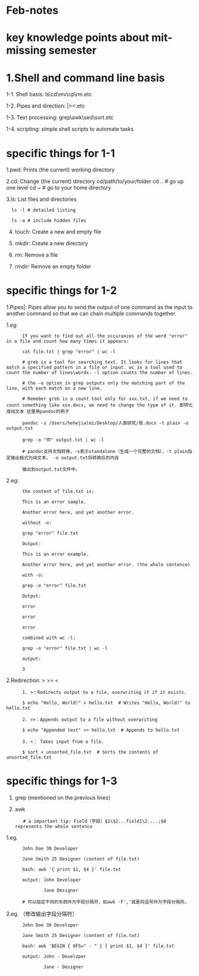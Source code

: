 # Feb-notes
# key knowledge points about mit-missing semester

# 1.Shell and command line basis
  1-1. Shell basis: ls\cd\mv\cp\rm.etc
  
  1-2. Pipes and direction: |\>\<.etc
  
  1-3. Text processing: grep\awk\sed\sort.etc
  
  1-4. scripting: simple shell scripts to automate tasks
     
# specific things for 1-1
1.pwd: Prints (the current) working directory

2.cd: Change (the current) directory cd/path/to/your/folder
      cd .. # go up one level
      cd ~ # go to your home directory
      
3.ls: List files and directories

      ls -l # detailed listing
      
      ls -a # include hidden files
      
4. touch: Create a new and empty file
   
5. mkdir: Create a new directory
  
6. rm: Remove a file
   
7. rmdir: Remove an empty folder

# specific things for 1-2
1.Pipes|: Pipes allow you to send the output of one command as the input to another command so that we can chain multiple commands together.

1.eg: 
          
          If you want to find out all the occurances of the word "error" in a file and count how many times it appears:
          
          cat file.txt | grep "error" | wc -l
          
          # greb is a tool for searching text. It looks for lines that match a specified pattern in a file or input. wc is a tool used to count the number of lines\words. -l option counts the number of lines. 

          # the -o option in grep outputs only the matching part of the line, with each match on a new line.

          # Remeber greb is a count tool only for xxx.txt, if we need to count something like xxx.docx, we need to change the type of it. 即转化成纯文本 这里用pandoc的例子

          pandoc -s /Users/hehejialei/Desktop/人类研究/我.docx -t plain -o output.txt
          
          grep -o "你" output.txt | wc -l

          # pandoc支持文档转换，-s表示standalone（生成一个完整的文档），-t plain指定输出格式为纯文本， -o output.txt将转换后的内容
          
          输出到output.txt文件中。

2.eg: 
          
          the content of file.txt is:
          
          This is an error sample.
          
          Another error here, and yet another error.

          without -o:
          
          grep "error" file.txt
          
          Output:

          This is an error example.

          Another error here, and yet another error. (the whole sentence)

          with -o:

          grep -o "error" file.txt

          Output:

          error

          error

          error

          combined with wc -l:

          grep -o "error" file.txt | wc -l

          output:

          3

2.Redirection: > >> <

          1. >：Redirects output to a file, overwriting it if it exists.

          $ echo "Hello, World!" > hello.txt  # Writes "Hello, World!" to hello.txt

          2. >>：Appends output to a file without overwriting

          $ echo "Appended text" >> hello.txt  # Appends to hello.txt

          3. <： Takes input from a file.

          $ sort < unsorted_file.txt  # Sorts the contents of unsorted_file.txt

# specific things for 1-3

1. grep (mentioned on the previous lines)

2. awk

          # a important tip: Field（字段）$1\$2...field1\2....;$0 represents the whole sentence

1.eg.

          John Doe 30 Developer
          
          Jane Smith 25 Designer (content of file.txt)

          bash: awk '{ print $1, $4 }' file.txt

          output: John Developer
          
                  Jane Designer

          # 可以指定不同的东西作为字段分隔符，如awk -F','就是将逗号作为字段分隔符。

2.eg. （修改输出字段分隔符）

          John Doe 30 Developer
          
          Jane Smith 25 Designer (content of file.txt)

          bash: awk 'BEGIN { OFS=" - " } { print $1, $4 }' file.txt

          output: John - Developer
          
                  Jane - Designer

          
  
          
          

          
